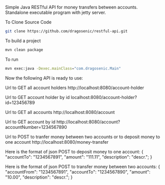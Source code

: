 Simple Java RESTful API for money transfers between accounts.
Standalone executable program with jetty server.

To Clone Source Code

```sh
git clone https://github.com/dragosenic/restful-api.git
```

To build a project

```sh
mvn clean package
```

To run

```sh
mvn exec:java -Dexec.mainClass="com.dragosenic.Main"
```

Now the following API is ready to use:

Url to GET all account holders
http://localhost:8080/account-holder

Url to GET account holder by id
localhost:8080/account-holder?id=123456789

Url to GET all accounts
http://localhost:8080/account

Url to GET account by id
http://localhost:8080/account?accountNumber=1234567890

Url to POST to tranfer money between two accounts or to deposit money to one account
http://localhost:8080/money-transfer

Here is the format of json POST to deposit money to one account:
{
    "accountTo": "1234567891",
    "amount": "111.11",
    "description": "descr.";
}

Here is the format of json POST to transfer money between two accounts:
{
    "accountFrom": "1234567891",
    "accountTo": "1234567890",
    "amount": "10.00",
    "description": "descr.";
}
